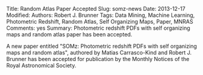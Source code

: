 Title: Random Atlas Paper Accepted
Slug: somz-news
Date: 2013-12-17
Modified: 
Authors: Robert J. Brunner
Tags: Data Mining, Machine Learning, Photometric Redshift, Random Atlas, Self Organizing Maps, Paper, MNRAS
Comments: yes
Summary: Photometric redshift PDFs with self organizing maps and random atlas paper has been accepted.

A new paper entitled "SOMz: Photometric redshift PDFs with self
organizing maps and random atlas", authored by Matias Carrasco-Kind and
Robert J. Brunner has been accepted for publication by the Monthly
Notices of the Royal Astronomical Society.
